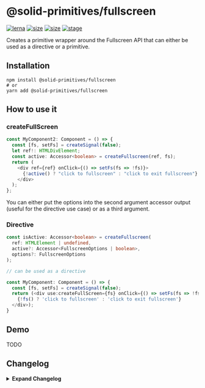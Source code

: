 # @solid-primitives/fullscreen

[![lerna](https://img.shields.io/badge/maintained%20with-lerna-cc00ff.svg?style=for-the-badge)](https://lerna.js.org/)
[![size](https://img.shields.io/bundlephobia/minzip/@solid-primitives/fullscreen?style=for-the-badge)](https://bundlephobia.com/package/@solid-primitives/fullscreen)
[![size](https://img.shields.io/npm/v/@solid-primitives/fullscreen?style=for-the-badge)](https://www.npmjs.com/package/@solid-primitives/fullscreen)
[![stage](https://img.shields.io/endpoint?style=for-the-badge&url=https%3A%2F%2Fraw.githubusercontent.com%2Fsolidjs-community%2Fsolid-primitives%2Fmain%2Fassets%2Fbadges%2Fstage-3.json)](https://github.com/solidjs-community/solid-primitives#contribution-process)

Creates a primitive wrapper around the Fullscreen API that can either be used as a directive or a primitive.

## Installation

```
npm install @solid-primitives/fullscreen
# or
yarn add @solid-primitives/fullscreen
```

## How to use it

### createFullScreen

```ts
const MyComponent2: Component = () => {
  const [fs, setFs] = createSignal(false);
  let ref!: HTMLDivElement;
  const active: Accessor<boolean> = createFullscreen(ref, fs);
  return (
    <div ref={ref} onClick={() => setFs(fs => !fs)}>
      {!active() ? "click to fullscreen" : "click to exit fullscreen"}
    </div>
  );
};
```

You can either put the options into the second argument accessor output (useful for the directive use case) or as a third argument.

### Directive

```ts
const isActive: Accessor<boolean> = createFullscreen(
  ref: HTMLElement | undefined,
  active?: Accessor<FullscreenOptions | boolean>,
  options?: FullscreenOptions
);

// can be used as a directive

const MyComponent: Component = () => {
  const [fs, setFs] = createSignal(false);
  return (<div use:createFullScreen={fs} onClick={() => setFs(fs => !fs)}>
    {!fs() ? 'click to fullscreen' : 'click to exit fullscreen'}
  </div>);
}
```

## Demo

TODO

## Changelog

<details>
<summary><b>Expand Changelog</b></summary>

0.0.100

Initial release

1.0.4

Published with CJS and SSR protection.

1.0.5

Added missing peerDependencies and updated to latest Solid.

</details>

